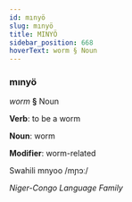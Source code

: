 ```yaml
---
id: mınyö
slug: mınyö
title: MINYÖ
sidebar_position: 668
hoverText: worm § Noun
---
```


### mınyö

*worm* **§** Noun

**Verb**: to be a worm

**Noun**: worm

**Modifier**: worm-related

Swahili mnyoo /mɲɔː/

*Niger-Congo Language Family*
